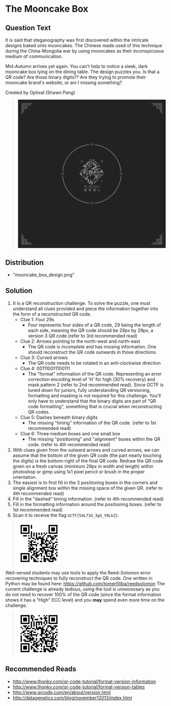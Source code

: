 # The Mooncake Box

## Question Text

It is said that steganography was first discovered within the intricate designs baked onto mooncakes. The Chinese made used of this technique during the China-Mongolia war by using mooncakes as their inconspicuous medium of communication.

Mid-Autumn arrives yet again. You can't help to notice a sleek, dark mooncake box lying on the dining table. The design puzzles you. Is that a QR code? Are those binary digits?? Are they trying to promote their mooncake brand's website, or am I missing something?

Created by Optixal (Shawn Pang)

>![Mooncake Box](distrib/mooncake_box_design.png)

## Distribution
* "mooncake_box_design.png"

## Solution
1. It is a QR reconstruction challenge. To solve the puzzle, one must understand all clues provided and piece the information together into the form of a reconstructed QR code.
    * Clue 1: Four 29s
        * Four represents four sides of a QR code, 29 being the length of each side, meaning the QR code should be 29px by 29px, a version 3 QR code (refer to 3rd recommended read)
    * Clue 2: Arrows pointing to the north-west and north-east
        * The QR code is incomplete and has missing information. One should reconstruct the QR code outwards in those directions.
    * Clue 3: Curved arrows
        * The QR code needs to be rotated in an anti-clockwise direction
    * Clue 4: 001110011100111
        * The "format" information of the QR code. Representing an error correction encoding level of 'H' for high (30% recovery) and mask pattern 2 (refer to 2nd recommended read). Since GCTF is tuned down for juniors, fully understanding QR versioning, formatting and masking is not required for this challenge. You'll only have to understand that the binary digits are part of "QR code formatting", something that is crucial when reconstructing QR codes.
    * Clue 5: Dashes beneath binary digits
        * The missing "timing" information of the QR code. (refer to 1st recommended read)
    * Clue 6: Three medium boxes and one small box
        * The missing "positioning" and "alignment" boxes within the QR code. (refer to 4th recommended read)
2. With clues given from the outward arrows and curved arrows, we can assume that the bottom of the given QR code (the part nearly touching the digits) is the bottom-right of the final QR code. Redraw the QR code given on a fresh canvas (minimum 29px in width and length) within photoshop or gimp using 1x1 pixel pencil or brush in the proper orientation. 
3. The easiest is to first fill in the 3 positioning boxes in the corners and single alignment box within the missing space of the given QR. (refer to 4th recommended read)
4. Fill in the "dashed" timing information. (refer to 4th recommended read)
5. Fill in the formatting information around the positioning boxes. (refer to 1st recommended read)
6. Scan it to receive the flag `GCTF{54L73d_3gG_Y0LkZ}`.

>![Reconstructed QR](solution/mooncake_solution.png)

Well-versed students may use tools to apply the Reed-Solomon error recovering techniques to fully reconstruct the QR code. One written in Python may be found here: https://github.com/tomerfiliba/reedsolomon The current challenge is already tedious, using the tool is unnecessary as you do not need to recover 100% of the QR code (since the format information shows it has a "High" ECC level) and you **may** spend even more time on the challenge.

>![Fully Reconstructed QR](solution/mooncake_solution_complete.png)

## Recommended Reads
* http://www.thonky.com/qr-code-tutorial/format-version-information
* http://www.thonky.com/qr-code-tutorial/format-version-tables
* http://www.qrcode.com/en/about/version.html
* http://datagenetics.com/blog/november12013/index.html
